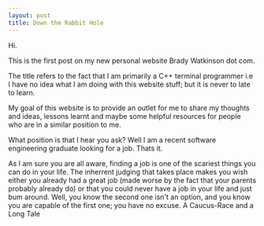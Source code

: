 ```yaml
---
layout: post
title: Down the Rabbit Hole
---
```


Hi.

This is the first post on my new personal website Brady Watkinson dot com.

The title refers to the fact that I am primarily a C++ terminal programmer i.e I have no idea what I am doing with this website stuff; but it is never to late to learn.

My goal of this website is to provide an outlet for me to share my thoughts and ideas, lessons learnt and maybe some helpful resources for people who are in a similar position to me.

What position is that I hear you ask? Well I am a recent software engineering graduate looking for a job. Thats it.

As I am sure you are all aware, finding a job is one of the scariest things you can do in your life. The inherrent judging that takes place makes you wish either you already had a great job (made worse by the fact that your parents probably already do) or that you could never have a job in your life and just bum around. Well, you know the second one isn't an option, and you know you are capable of the first one; you have no excuse.
A Caucus-Race and a Long Tale

